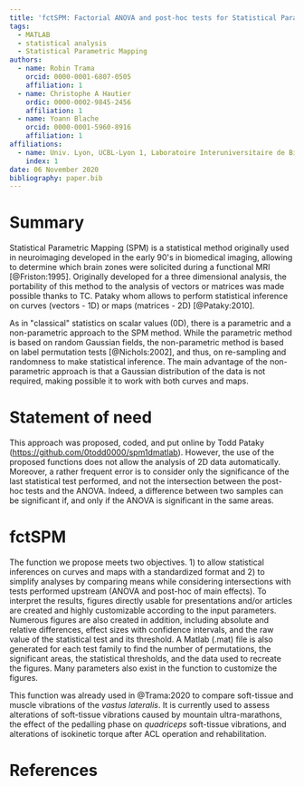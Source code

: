 ```yaml
---
title: 'fctSPM: Factorial ANOVA and post-hoc tests for Statistical Parametric Mapping in MATLAB'
tags: 
  - MATLAB
  - statistical analysis
  - Statistical Parametric Mapping
authors: 
  - name: Robin Trama
    orcid: 0000-0001-6807-0505
    affiliation: 1
  - name: Christophe A Hautier
    ordic: 0000-0002-9845-2456
    affiliation: 1
  - name: Yoann Blache
    orcid: 0000-0001-5960-8916
    affiliation: 1
affiliations: 
  - name: Univ. Lyon, UCBL-Lyon 1, Laboratoire Interuniversitaire de Biologie de la Motricité, EA 7424, F 69622, Villeurbanne, France 
    index: 1
date: 06 November 2020
bibliography: paper.bib
---
```

# Summary
Statistical Parametric Mapping (SPM) is a statistical method originally used in neuroimaging developed in the early 90's in biomedical imaging, allowing to determine which brain zones were solicited during a functional MRI [@Friston:1995]. Originally developed for a three dimensional analysis, the portability of this method to the analysis of vectors or matrices was made possible thanks to TC. Pataky whom allows to perform statistical inference on curves (vectors - 1D) or maps (matrices - 2D) [@Pataky:2010].

As in "classical" statistics on scalar values (0D), there is a parametric and a non-parametric approach to the SPM method. While the parametric method is based on random Gaussian fields, the non-parametric method is based on label permutation tests [@Nichols:2002], and thus, on re-sampling and randomness to make statistical inference. The main advantage of the non-parametric approach is that a Gaussian distribution of the data is not required, making possible it to work with both curves and maps.

# Statement of need
This approach was proposed, coded, and put online by Todd Pataky (https://github.com/0todd0000/spm1dmatlab). However, the use of the proposed functions does not allow the analysis of 2D data automatically. Moreover, a rather frequent error is to consider only the significance of the last statistical test performed, and not the intersection between the post-hoc tests and the ANOVA. Indeed, a difference between two samples can be significant if, and only if the ANOVA is significant in the same areas.

# fctSPM
The function we propose meets two objectives. 1) to allow statistical inferences on curves and maps with a standardized format and 2) to simplify analyses by comparing means while considering intersections with tests performed upstream (ANOVA and post-hoc of main effects).
To interpret the results, figures directly usable for presentations and/or articles are created and highly customizable according to the input parameters. Numerous figures are also created in addition, including absolute and relative differences, effect sizes with confidence intervals, and the raw value of the statistical test and its threshold.
A Matlab (.mat) file is also generated for each test family to find the number of permutations, the significant areas, the statistical thresholds, and the data used to recreate the figures. Many parameters also exist in the function to customize the figures.

This function was already used in @Trama:2020 to compare soft-tissue and muscle vibrations of the *vastus lateralis*. It is currently used to assess alterations of soft-tissue vibrations caused by mountain ultra-marathons, the effect of the pedalling phase on *quadriceps* soft-tissue vibrations, and alterations of isokinetic torque after ACL operation and rehabilitation.

# References
